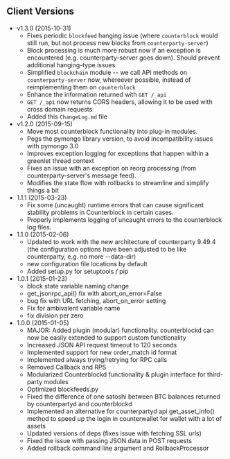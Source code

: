 ## Client Versions ##
* v1.3.0 (2015-10-31)
    * Fixes periodic `blockfeed` hanging issue (where `counterblock` would still run, but not process new blocks from `counterparty-server`)
    * Block processing is much more robust now if an exception is encountered (e.g. counterparty-server goes down). Should prevent additional hanging-type issues
    * Simplified `blockchain` module -- we call API methods on `counterparty-server` now, whereever possible, instead of reimplementing them on `counterblock`
    * Enhance the information returned with `GET /_api`
    * `GET /_api` now returns CORS headers, allowing it to be used with cross domain requests
    * Added this `ChangeLog.md` file
* v1.2.0 (2015-09-15)
    * Move most counterblock functionality into plug-in modules.
    * Pegs the pymongo library version, to avoid incompatibility issues with pymongo 3.0
    * Improves exception logging for exceptions that happen within a greenlet thread context
    * Fixes an issue with an exception on reorg processing (from counterparty-server's message feed).
    * Modifies the state flow with rollbacks to streamline and simplify things a bit
* 1.1.1 (2015-03-23)
    * Fix some (uncaught) runtime errors that can cause significant stability problems in Counterblock in certain cases.
    * Properly implements logging of uncaught errors to the counterblock log files.
* 1.1.0 (2015-02-06)
    * Updated to work with the new architecture of counterparty 9.49.4 (the configuration options have been adjusted to be like counterparty, e.g. no more --data-dir)
    * new configuration file locations by default
    * Added setup.py for setuptools / pip
* 1.0.1 (2015-01-23)
    * block state variable naming change
    * get_jsonrpc_api() fix with abort_on_error=False
    * bug fix with URL fetching, abort_on_error setting
    * Fix for ambivalent variable name
    * fix division per zero
* 1.0.0 (2015-01-05)
    * MAJOR: Added plugin (modular) functionality. counterblockd can now be easily extended to support custom functionality
    * Increased JSON API request timeout to 120 seconds
    * Implemented support for new order_match id format
    * Implemented always trying/retrying for RPC calls
    * Removed Callback and RPS
    * Modularized Counterblockd functionality & plugin interface for third-party modules
    * Optimized blockfeeds.py
    * Fixed the difference of one satoshi between BTC balances returned by counterpartyd and counterblockd
    * Implemented an alternative for counterpartyd api get_asset_info() method to speed up the login in counterwallet for wallet with a lot of assets
    * Updated versions of deps (fixes issue with fetching SSL urls)
    * Fixed the issue with passing JSON data in POST requests
    * Added rollback command line argument and RollbackProcessor
